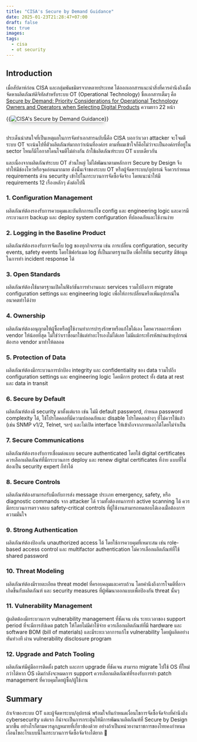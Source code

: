 ```yaml
---
title: "CISA's Secure by Demand Guidance"
date: 2025-01-23T21:28:47+07:00
draft: false
toc: true
images:
tags:
  - cisa
  - ot security
---
```


## Introduction
เมื่อสัปดาห์ก่อน CISA และกลุ่มพันธมิตรจากหลายประเทศ ได้ออกเอกสารแนะนำสิ่งที่ควรคำนึงถึงเมื่อจัดหาผลิตภัณฑ์ดิจิทัลสำหรับระบบ OT (Operational Technology) ชื่อเอกสารเต็มๆ คือ [Secure by Demand: Priority Considerations for Operational Technology Owners and Operators when Selecting Digital Products](https://www.cisa.gov/sites/default/files/2025-01/joint-guide-secure-by-demand-priority-considerations-for-ot-owners-and-operators-508c_0.pdf) ความยาว 22 หน้า

{{<image src="/img/cisas-secure-by-demand-guidance/cover.png" alt="CISA's Secure by Demand Guidance" position="center" style="box-shadow: 0 5px 10px 0 rgba(0,0,0,0.2); margin-bottom: 1.5em;">}}

ประเด็นน่าสนใจที่เป็นเหตุผลในการจัดทำเอกสารฉบับนี้คือ CISA บอกว่าเวลา attacker จะโจมตีระบบ OT จะเน้นไปที่ตัวผลิตภัณฑ์มากกว่าเน้นที่องค์กร ตามที่ผมเข้าใจก็คือไม่ว่าจะเป็นองค์กรที่อยู่ใน sector ไหนก็มีโอกาสโดนโจมตีไม่ต่างกัน ถ้าใช้ผลิตภัณฑ์ระบบ OT แบบเดียวกัน

และเนื่องจากผลิตภัณฑ์ระบบ OT ส่วนใหญ่ ไม่ได้พัฒนาตามหลักการ Secure by Design จึงทำให้มีช่องโหว่หรือจุดอ่อนมากมาย ดังนั้นเจ้าของระบบ OT หรือผู้จัดหาระบบ/อุปกรณ์ จึงควรกำหนด requirements ด้าน security เข้าไปในกระบวนการจัดซื้อจัดจ้าง โดยแนะนำให้มี requirements 12 เรื่องหลักๆ ดังต่อไปนี้

### 1. Configuration Management
ผลิตภัณฑ์ต้องรองรับการควบคุมและบันทึกการแก้ไข config และ engineering logic และควรมีกระบวนการ backup และ deploy system configuration ที่ปลอดภัยและใช้งานง่าย

### 2. Logging in the Baseline Product
ผลิตภัณฑ์ต้องรองรับการจัดเก็บ log ของทุกกิจกรรม เช่น การเปลี่ยน configuration, security events, safety events โดยใช้ฟอร์แมต log ที่เป็นมาตรฐานเปิด เพื่อให้ทีม security มีข้อมูลในการทำ incident response ได้

### 3. Open Standards
ผลิตภัณฑ์ต้องใช้มาตรฐานเปิดในฟังก์ชันการทำงานและ services รวมไปถึงการ migrate configuration settings และ engineering logic เพื่อให้การเปลี่ยนหรือเพิ่มอุปกรณ์ในอนาคตทำได้ง่าย

### 4. Ownership
ผลิตภัณฑ์ต้องอนุญาตให้ผู้ซื้อหรือผู้ใช้งานทำการบำรุงรักษาหรือแก้ไขได้เอง โดยควรลดการพึ่งพา vendor ให้น้อยที่สุด ไม่ใช่ว่าเราซื้อมาใช้แต่ทำอะไรเองไม่ได้เลย ไม่มีแม้กระทั่งรหัสผ่านเข้าอุปกรณ์ ต้องรอ vendor มาทำให้ตลอด

### 5. Protection of Data
ผลิตภัณฑ์ต้องมีกระบวนการปกป้อง integrity และ confidentiality ของ data รวมไปถึง configuration settings และ engineering logic โดยมีการ protect ทั้ง data at rest และ data in transit

### 6. Secure by Default
ผลิตภัณฑ์ต้องมี security มาตั้งแต่แรก เช่น ไม่มี default password, กำหนด password complexity ได้, ใช้โปรโตคอลที่มีความปลอดภัยและ disable โปรโตคอลต่างๆ ที่ไม่ควรใช้แล้ว (เช่น SNMP v1/2, Telnet, ฯลฯ) และไม่เปิด interface ให้เข้าถึงจากภายนอกได้โดยไม่จำเป็น

### 7. Secure Communications
ผลิตภัณฑ์ต้องรองรับการเชื่อมต่อแบบ secure authenticated โดยใช้ digital certificates ควรเลือกผลิตภัณฑ์ที่มีกระบวนการ deploy และ renew digital certificates ที่ง่าย แบบที่ไม่ต้องเป็น security expert ก็ทำได้

### 8. Secure Controls
ผลิตภัณฑ์ต้องสามารถรับมือกับการส่ง message ประเภท emergency, safety, หรือ diagnostic commands จาก attacker ได้ รวมทั้งต้องทนการทำ active scanning ได้ ควรมีกระบวนการตรวจสอบ safety-critical controls ที่ผู้ใช้งานสามารถทดสอบได้เองเมื่่อต้องการความมั่นใจ

### 9. Strong Authentication
ผลิตภัณฑ์ต้องป้องกัน unauthorized access ได้ โดยใช้การควบคุมที่เหมาะสม เช่น role-based access control และ multifactor authentication ไม่ควรเลือกผลิตภัณฑ์ที่ใช้ shared password

### 10. Threat Modeling
ผลิตภัณฑ์ต้องมีรายละเอียด threat model ที่ครอบคลุมและครบถ้วน โดยคำนึงถึงการโจมตีที่อาจเกิดขึ้นกับผลิตภัณฑ์ และ security measures ที่ผู้พัฒนาออกแบบเพื่อป้องกัน threat นั้นๆ

### 11. Vulnerability Management
ผู้ผลิตต้องมีกระบวนการ vulnerability management ที่ชัดเจน เช่น ระยะเวลาของ support period ที่จะมีการอัปเดต patch ให้โดยไม่มีค่าใช้จ่าย ควรเลือกผลิตภัณฑ์ที่มี hardware และ software BOM (bill of materials) และมีระยะเวลาการแก้ไข vulnerability โดยผู้ผลิตอย่างทันท่วงที ผ่าน vulnerability disclosure program

### 12. Upgrade and Patch Tooling
ผลิตภัณฑ์มีคู่มือการติดตั้ง patch และการ upgrade ที่ชัดเจน สามารถ migrate ไปใช้ OS ที่ใหม่กว่าได้หาก OS เดิมกำลังจะหมดการ support ควรเลือกผลิตภัณฑ์ที่รองรับการทำ patch management ที่ควบคุมโดยผู้ซื้อ/ผู้ใช้งาน

## Summary
ถ้าเจ้าของระบบ OT และผู้จัดหาระบบ/อุปกรณ์ พร้อมใจกันกำหนดเงื่อนไขการจัดซื้อจัดจ้างที่คำนึงถึง cybersecurity แต่แรก ก็น่าจะเป็นการกระตุ้นให้มีการพัฒนาผลิตภัณฑ์ที่ Secure by Design มากขึ้น อย่างไรก็ตามควรดูกฎหมายที่เกี่ยวข้องด้วย อย่างถ้าเป็นหน่วยงานราชการของไทยคงกำหนดเงื่อนไขอะไรแบบนี้ในกระบวนการจัดซื้อจัดจ้างได้ยาก 🤣

